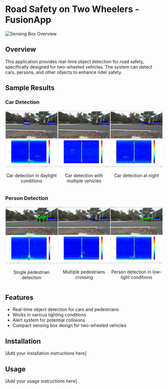 # Road Safety on Two Wheelers - FusionApp

![Sensing Box Overview](https://github.com/ibrahim-radwan/RoadSafetyOnTwoWheelers/main/FusionApp/images/sensing_box.png)

## Overview
This application provides real-time object detection for road safety, specifically designed for two-wheeled vehicles. The system can detect cars, persons, and other objects to enhance rider safety.

## Sample Results

### Car Detection
<div style="display: flex; justify-content: space-between;">
    <div style="text-align: center;">
        <img src="images/cars_1.png" alt="Car Detection Sample 1" width="300"/>
        <p>Car detection in daylight conditions</p>
    </div>
    <div style="text-align: center;">
        <img src="images/cars_2.png" alt="Car Detection Sample 2" width="300"/>
        <p>Car detection with multiple vehicles</p>
    </div>
    <div style="text-align: center;">
        <img src="images/cars_3.png" alt="Car Detection Sample 3" width="300"/>
        <p>Car detection at night</p>
    </div>
</div>

### Person Detection
<div style="display: flex; justify-content: space-between;">
    <div style="text-align: center;">
        <img src="images/persons_1.png" alt="Person Detection Sample 1" width="300"/>
        <p>Single pedestrian detection</p>
    </div>
    <div style="text-align: center;">
        <img src="images/persons_2.png" alt="Person Detection Sample 2" width="300"/>
        <p>Multiple pedestrians crossing</p>
    </div>
    <div style="text-align: center;">
        <img src="images/persons_3.png" alt="Person Detection Sample 3" width="300"/>
        <p>Person detection in low-light conditions</p>
    </div>
</div>

## Features
- Real-time object detection for cars and pedestrians
- Works in various lighting conditions
- Alert system for potential collisions
- Compact sensing box design for two-wheeled vehicles

## Installation
[Add your installation instructions here]

## Usage
[Add your usage instructions here]
